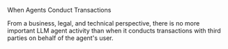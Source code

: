 When Agents Conduct Transactions

From a business, legal, and technical perspective, there is no more important LLM agent activity than when it conducts transactions with third parties on behalf of the agent's user.  
